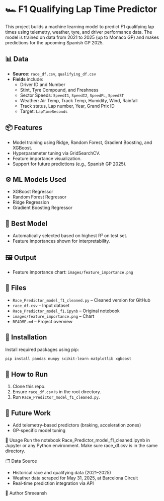 # 🏎️ F1 Qualifying Lap Time Predictor

This project builds a machine learning model to predict F1 qualifying lap times using telemetry, weather, tyre, and driver performance data. The model is trained on data from 2021 to 2025 (up to Monaco GP) and makes predictions for the upcoming Spanish GP 2025.

## 📊 Data
- **Source**: `race_df.csv`, `qualifying_df.csv`
- **Fields** include:
  - Driver ID and Number
  - Stint, Tyre Compound, and Freshness
  - Sector Speeds: `SpeedI1`, `SpeedI2`, `SpeedFL`, `SpeedST`
  - Weather: Air Temp, Track Temp, Humidity, Wind, Rainfall
  - Track status, Lap number, Year, Grand Prix ID
  - Target: `LapTimeSeconds`

## 📦 Features
- Model training using Ridge, Random Forest, Gradient Boosting, and XGBoost.
- Hyperparameter tuning via GridSearchCV.
- Feature importance visualization.
- Support for future predictions (e.g., Spanish GP 2025).

## ⚙️ ML Models Used
- XGBoost Regressor
- Random Forest Regressor
- Ridge Regression
- Gradient Boosting Regressor
  
## 🧠 Best Model
- Automatically selected based on highest R² on test set.
- Feature importances shown for interpretability.

## 🖼️ Output
- Feature importance chart: `images/feature_importance.png`

## 📂 Files
- `Race_Predictor_model_f1_cleaned.py` – Cleaned version for GitHub
- `race_df.csv` – Input dataset
- `Race_Predictor_model_f1.ipynb` – Original notebook
- `images/feature_importance.png` – Chart
- `README.md` – Project overview

## 🔧 Installation

Install required packages using pip:

```bash
pip install pandas numpy scikit-learn matplotlib xgboost
```  

## 🚀 How to Run
1. Clone this repo.
2. Ensure `race_df.csv` is in the root directory.
3. Run `Race_Predictor_model_f1_cleaned.py`.

## 🔮 Future Work
- Add telemetry-based predictors (braking, acceleration zones)
- GP-specific model tuning

📌 Usage
Run the notebook Race_Predictor_model_f1_cleaned.ipynb in Jupyter or any Python environment. Make sure race_df.csv is in the same directory.

🗂️ Data Source
- Historical race and qualifying data (2021–2025)
- Weather data scraped for May 31, 2025, at Barcelona Circuit
- Real-time prediction integration via API

📎 Author
Shreeansh
